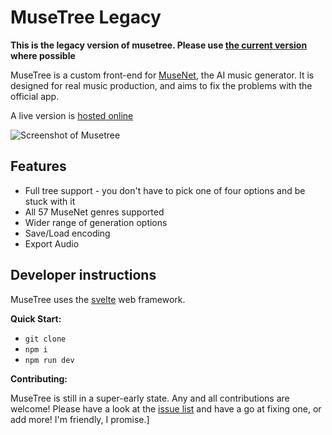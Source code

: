 # MuseTree Legacy

**This is the legacy version of musetree. Please use [the current version](https://github.com/stevenwaterman/musetree) where possible**

MuseTree is a custom front-end for [MuseNet](https://openai.com/blog/musenet/), the AI music generator.
It is designed for real music production, and aims to fix the problems with the official app.

A live version is [hosted online](http://musetree-legacy.stevenwaterman.uk)

![Screenshot of Musetree](musetree.png)

## Features

* Full tree support - you don't have to pick one of four options and be stuck with it
* All 57 MuseNet genres supported
* Wider range of generation options
* Save/Load encoding
* Export Audio

## Developer instructions

MuseTree uses the [svelte](https://svelte.dev/) web framework.

**Quick Start:**

* `git clone`
* `npm i`
* `npm run dev`

**Contributing:**

MuseTree is still in a super-early state.
Any and all contributions are welcome!
Please have a look at the [issue list](https://github.com/stevenwaterman/musetree/issues) and have a go at fixing one, or add more!
I'm friendly, I promise.]
